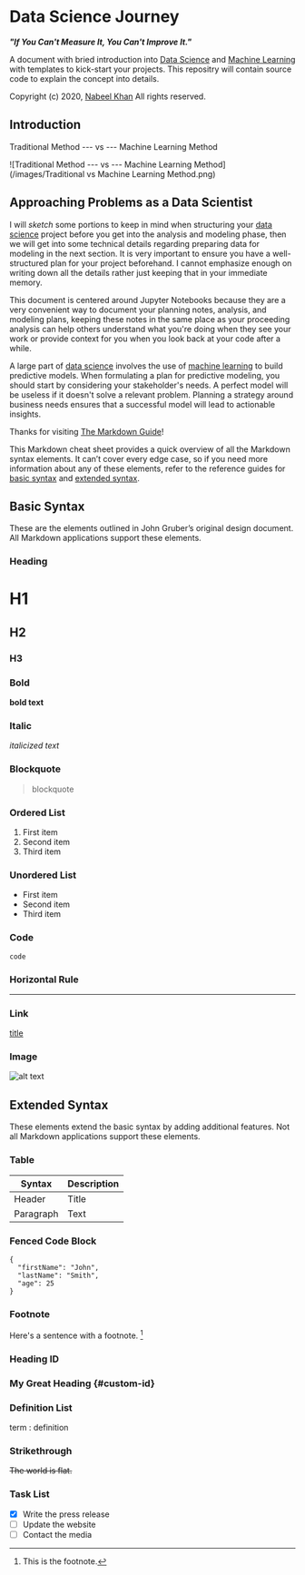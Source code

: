 # Data Science Journey

_**"If You Can't Measure It, You Can't Improve It."**_

A document with bried introduction into [Data Science](https://github.com/nabeelkhan/Data-Science-Journey/blob/main/What%20is%20Data%20Science%20and%20Machine%20Learning.md) and [Machine Learning](https://github.com/nabeelkhan/Data-Science-Journey/blob/main/What%20is%20Data%20Science%20and%20Machine%20Learning.md) with templates to kick-start your projects. This repositry will contain source code to explain the concept into details.

Copyright (c) 2020, [Nabeel Khan](https://www.nabeelkhan.com)
All rights reserved.

## Introduction

Traditional Method --- vs --- Machine Learning Method

![Traditional Method --- vs --- Machine Learning Method](/images/Traditional vs Machine Learning Method.png)

## Approaching Problems as a Data Scientist

I will _sketch_ some portions to keep in mind when structuring your [data science](https://github.com/nabeelkhan/Data-Science-Journey/blob/main/What%20is%20Data%20Science%20and%20Machine%20Learning.md) project before you get into the analysis and modeling phase, then we will get into some technical details regarding preparing data for modeling in the next section. It is very important to ensure you have a well-structured plan for your project beforehand. I cannot emphasize enough on writing down all the details rather just keeping that in your immediate memory.

This document is centered around Jupyter Notebooks because they are a very convenient way to document your planning notes, analysis, and modeling plans, keeping these notes in the same place as your proceeding analysis can help others understand what you're doing when they see your work or provide context for you when you look back at your code after a while.

A large part of [data science](https://github.com/nabeelkhan/Data-Science-Journey/blob/main/What%20is%20Data%20Science%20and%20Machine%20Learning.md) involves the use of [machine learning](https://github.com/nabeelkhan/Data-Science-Journey/blob/main/What%20is%20Data%20Science%20and%20Machine%20Learning.md) to build predictive models. When formulating a plan for predictive modeling, you should start by considering your stakeholder's needs. A perfect model will be useless if it doesn't solve a relevant problem. Planning a strategy around business needs ensures that a successful model will lead to actionable insights.

Thanks for visiting [The Markdown Guide](https://www.markdownguide.org)!

This Markdown cheat sheet provides a quick overview of all the Markdown syntax elements. It can’t cover every edge case, so if you need more information about any of these elements, refer to the reference guides for [basic syntax](https://www.markdownguide.org/basic-syntax) and [extended syntax](https://www.markdownguide.org/extended-syntax).

## Basic Syntax

These are the elements outlined in John Gruber’s original design document. All Markdown applications support these elements.

### Heading

# H1

## H2

### H3

### Bold

**bold text**

### Italic

_italicized text_

### Blockquote

> blockquote

### Ordered List

1. First item
2. Second item
3. Third item

### Unordered List

- First item
- Second item
- Third item

### Code

`code`

### Horizontal Rule

---

### Link

[title](https://www.example.com)

### Image

![alt text](image.jpg)

## Extended Syntax

These elements extend the basic syntax by adding additional features. Not all Markdown applications support these elements.

### Table

| Syntax    | Description |
| --------- | ----------- |
| Header    | Title       |
| Paragraph | Text        |

### Fenced Code Block

```
{
  "firstName": "John",
  "lastName": "Smith",
  "age": 25
}
```

### Footnote

Here's a sentence with a footnote. [^1]

[^1]: This is the footnote.

### Heading ID

### My Great Heading {#custom-id}

### Definition List

term
: definition

### Strikethrough

~~The world is flat.~~

### Task List

- [x] Write the press release
- [ ] Update the website
- [ ] Contact the media
